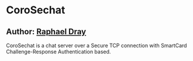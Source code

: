 # CoroSechat
## Author: [Raphael Dray](https://www.linkedin.com/in/raphaeldray/)

CoroSechat is a chat server over a Secure TCP connection with SmartCard Challenge-Response Authentication based.

